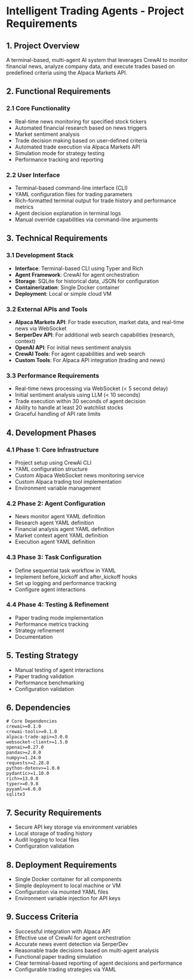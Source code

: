# Intelligent Trading Agents - Project Requirements

## 1. Project Overview
A terminal-based, multi-agent AI system that leverages CrewAI to monitor financial news, analyze company data, and execute trades based on predefined criteria using the Alpaca Markets API.

## 2. Functional Requirements

### 2.1 Core Functionality
- Real-time news monitoring for specified stock tickers
- Automated financial research based on news triggers
- Market sentiment analysis
- Trade decision making based on user-defined criteria
- Automated trade execution via Alpaca Markets API
- Simulation mode for strategy testing
- Performance tracking and reporting

### 2.2 User Interface
- Terminal-based command-line interface (CLI)
- YAML configuration files for trading parameters
- Rich-formatted terminal output for trade history and performance metrics
- Agent decision explanation in terminal logs
- Manual override capabilities via command-line arguments

## 3. Technical Requirements

### 3.1 Development Stack
- **Interface**: Terminal-based CLI using Typer and Rich
- **Agent Framework**: CrewAI for agent orchestration
- **Storage**: SQLite for historical data, JSON for configuration
- **Containerization**: Single Docker container
- **Deployment**: Local or simple cloud VM

### 3.2 External APIs and Tools
- **Alpaca Markets API**: For trade execution, market data, and real-time news via WebSocket
- **SerperDev API**: For additional web search capabilities (research, context)
- **OpenAI API**: For initial news sentiment analysis
- **CrewAI Tools**: For agent capabilities and web search
- **Custom Tools**: For Alpaca API integration (trading and news)

### 3.3 Performance Requirements
- Real-time news processing via WebSocket (< 5 second delay)
- Initial sentiment analysis using LLM (< 10 seconds)
- Trade execution within 30 seconds of agent decision
- Ability to handle at least 20 watchlist stocks
- Graceful handling of API rate limits

## 4. Development Phases

### 4.1 Phase 1: Core Infrastructure
- Project setup using CrewAI CLI
- YAML configuration structure
- Custom Alpaca WebSocket news monitoring service
- Custom Alpaca trading tool implementation
- Environment variable management

### 4.2 Phase 2: Agent Configuration
- News monitor agent YAML definition
- Research agent YAML definition
- Financial analysis agent YAML definition
- Market context agent YAML definition
- Execution agent YAML definition

### 4.3 Phase 3: Task Configuration
- Define sequential task workflow in YAML
- Implement before_kickoff and after_kickoff hooks
- Set up logging and performance tracking
- Configure agent interactions

### 4.4 Phase 4: Testing & Refinement
- Paper trading mode implementation
- Performance metrics tracking
- Strategy refinement
- Documentation

## 5. Testing Strategy
- Manual testing of agent interactions
- Paper trading validation
- Performance benchmarking
- Configuration validation

## 6. Dependencies
```
# Core Dependencies
crewai>=0.1.0
crewai-tools>=0.1.0
alpaca-trade-api>=3.0.0
websocket-client>=1.5.0
openai>=0.27.0
pandas>=2.0.0
numpy>=1.24.0
requests>=2.28.0
python-dotenv>=1.0.0
pydantic>=1.10.0
rich>=13.0.0
typer>=0.9.0
pyyaml>=6.0.0
sqlite3
```

## 7. Security Requirements
- Secure API key storage via environment variables
- Local storage of trading history
- Audit logging to local files
- Configuration validation

## 8. Deployment Requirements
- Single Docker container for all components
- Simple deployment to local machine or VM
- Configuration via mounted YAML files
- Environment variable injection for API keys

## 9. Success Criteria
- Successful integration with Alpaca API
- Effective use of CrewAI for agent orchestration
- Accurate news event detection via SerperDev
- Reasonable trade decisions based on multi-agent analysis
- Functional paper trading simulation
- Clear terminal-based reporting of agent decisions and performance
- Configurable trading strategies via YAML
